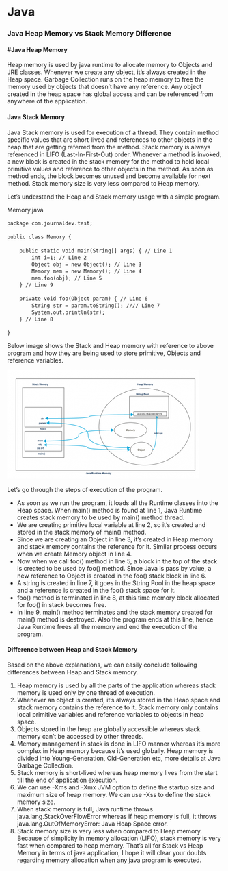 # Java

### Java Heap Memory vs Stack Memory Difference

#### #Java Heap Memory

Heap memory is used by java runtime to allocate memory to Objects and JRE classes. Whenever we create any object, it’s always created in the Heap space. Garbage Collection runs on the heap memory to free the memory used by objects that doesn’t have any reference. Any object created in the heap space has global access and can be referenced from anywhere of the application.

#### Java Stack Memory

Java Stack memory is used for execution of a thread. They contain method specific values that are short-lived and references to other objects in the heap that are getting referred from the method. Stack memory is always referenced in LIFO (Last-In-First-Out) order. Whenever a method is invoked, a new block is created in the stack memory for the method to hold local primitive values and reference to other objects in the method. As soon as method ends, the block becomes unused and become available for next method.
Stack memory size is very less compared to Heap memory.

Let’s understand the Heap and Stack memory usage with a simple program.

Memory.java
```
package com.journaldev.test;
 
public class Memory {
 
    public static void main(String[] args) { // Line 1
        int i=1; // Line 2
        Object obj = new Object(); // Line 3
        Memory mem = new Memory(); // Line 4
        mem.foo(obj); // Line 5
    } // Line 9
 
    private void foo(Object param) { // Line 6
        String str = param.toString(); //// Line 7
        System.out.println(str);
    } // Line 8
 
}
```
Below image shows the Stack and Heap memory with reference to above program and how they are being used to store primitive, Objects and reference variables.

![](Java-Heap-Stack-Memory-450x254.png)


Let’s go through the steps of execution of the program.

* As soon as we run the program, it loads all the Runtime classes into the Heap space. When main() method is found at line 1, Java Runtime creates stack memory to be used by main() method thread.
* We are creating primitive local variable at line 2, so it’s created and stored in the stack memory of main() method.
* Since we are creating an Object in line 3, it’s created in Heap memory and stack memory contains the reference for it. Similar process occurs when we create Memory object in line 4.
* Now when we call foo() method in line 5, a block in the top of the stack is created to be used by foo() method. Since Java is pass by value, a new reference to Object is created in the foo() stack block in line 6.
* A string is created in line 7, it goes in the String Pool in the heap space and a reference is created in the foo() stack space for it.
* foo() method is terminated in line 8, at this time memory block allocated for foo() in stack becomes free.
* In line 9, main() method terminates and the stack memory created for main() method is destroyed. Also the program ends at this line, hence Java Runtime frees all the memory and end the execution of the program.

#### Difference between Heap and Stack Memory

Based on the above explanations, we can easily conclude following differences between Heap and Stack memory.

1. Heap memory is used by all the parts of the application whereas stack memory is used only by one thread of execution.
2. Whenever an object is created, it’s always stored in the Heap space and stack memory contains the reference to it. Stack memory only contains local primitive variables and reference variables to objects in heap space.
3. Objects stored in the heap are globally accessible whereas stack memory can’t be accessed by other threads.
4. Memory management in stack is done in LIFO manner whereas it’s more complex in Heap memory because it’s used globally. Heap memory is divided into Young-Generation, Old-Generation etc, more details at Java Garbage Collection.
5. Stack memory is short-lived whereas heap memory lives from the start till the end of application execution.
6. We can use -Xms and -Xmx JVM option to define the startup size and maximum size of heap memory. We can use -Xss to define the stack memory size.
7. When stack memory is full, Java runtime throws java.lang.StackOverFlowError whereas if heap memory is full, it throws java.lang.OutOfMemoryError: Java Heap Space error.
8. Stack memory size is very less when compared to Heap memory. Because of simplicity in memory allocation (LIFO), stack memory is very fast when compared to heap memory.
That’s all for Stack vs Heap Memory in terms of java application, I hope it will clear your doubts regarding memory allocation when any java program is executed.